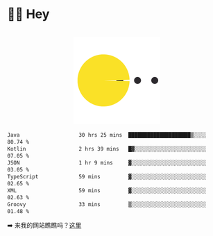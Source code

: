 
# 👋🏻 Hey
<div align="center">
	<br>
	<img src="https://raw.githubusercontent.com/Aniket965/Aniket965/master/pacman.svg?sanitize=true" width="200" height="200">
	<br>
</div>

<!--START_SECTION:waka-->

```text
Java                   30 hrs 25 mins  ████████████████████▒░░░░   80.74 %
Kotlin                 2 hrs 39 mins   █▓░░░░░░░░░░░░░░░░░░░░░░░   07.05 %
JSON                   1 hr 9 mins     ▓░░░░░░░░░░░░░░░░░░░░░░░░   03.05 %
TypeScript             59 mins         ▓░░░░░░░░░░░░░░░░░░░░░░░░   02.65 %
XML                    59 mins         ▓░░░░░░░░░░░░░░░░░░░░░░░░   02.63 %
Groovy                 33 mins         ▒░░░░░░░░░░░░░░░░░░░░░░░░   01.48 %
```

<!--END_SECTION:waka-->

 ➡️  来我的网站瞧瞧吗？[这里](https://www.shaolongfei.com)
